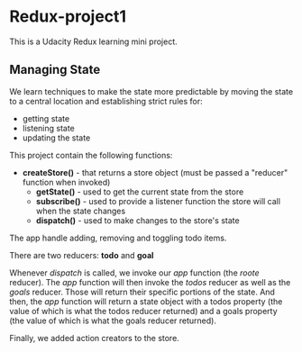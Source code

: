 # Redux-project1

This is a Udacity Redux learning mini project.

## Managing State
We learn techniques to make the state more predictable 
by moving the state to a central location and establishing strict rules for:

* getting state
* listening state
* updating the state

This project contain the following functions:
* __createStore()__ - that returns a store object (must be passed a "reducer" function when invoked)
    *  __getState()__ - used to get the current state from the store
    * __subscribe()__ - used to provide a listener function the store will call when the state changes
    * __dispatch()__ - used to make changes to the store's state  

The app handle adding, removing and toggling todo items.

There are two reducers: __todo__ and __goal__

Whenever _dispatch_ is called, we invoke our _app_ function (the _roote_ reducer). The _app_ function will then invoke the _todos_ reducer as well as the _goals_ reducer. Those will return their specific portions of the state. And then, the _app_ function will return a state object with a todos property (the value of which is what the todos reducer returned) and a goals property (the value of which is what the goals reducer returned).

Finally, we added action creators to the store. 